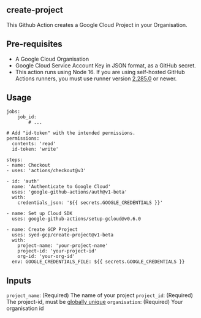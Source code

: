 ## **create-project**

This Github Action creates a Google Cloud Project in your Organisation.


## Pre-requisites
- A Google Cloud Organisation
- Google Cloud Service Account Key in JSON format, as a GitHub secret.
- This action runs using Node 16. If you are using self-hosted GitHub Actions runners, you must use runner version  [2.285.0](https://github.com/actions/virtual-environments)  or newer.

## Usage

    jobs:   
	    job_id:
		    # ...	    
		    
    # Add "id-token" with the intended permissions.
    permissions:
      contents: 'read'
      id-token: 'write'
      
    steps:
    - name: Checkout
	- uses: 'actions/checkout@v3'
	
    - id: 'auth'
      name: 'Authenticate to Google Cloud'
      uses: 'google-github-actions/auth@v1-beta'
      with:
        credentials_json: '${{ secrets.GOOGLE_CREDENTIALS }}'

    - name: Set up Cloud SDK
      uses: google-github-actions/setup-gcloud@v0.6.0

    - name: Create GCP Project
      uses: syed-gcp/create-project@v1-beta
      with:
        project-name: 'your-project-name'
        project-id: 'your-project-id'
        org-id: 'your-org-id'
	  env: GOOGLE_CREDENTIALS_FILE: ${{ secrets.GOOGLE_CREDENTIALS }}

## Inputs

`project_name`: (Required) The name of your project
`project_id`: (Required) The project-id, must be [globally unique](https://cloud.google.com/resource-manager/docs/creating-managing-projects) 
`organisation`: (Required) Your organisation id